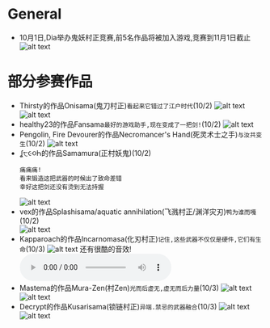 # General
- 10月1日,Dia举办鬼妖村正竞赛,前5名作品将被加入游戏,竞赛到11月1日截止
  ![alt text](image_contestPost.png)

# 部分参赛作品
- Thirsty的作品Onisama(鬼刀村正)`看起来它错过了江户时代`(10/2)
  ![alt text](OnisamaPreview.gif)
  ![alt text](image_onisama.png)
- healthy23的作品Fansama`最好的游戏助手,现在变成了一把剑!`(10/2)
  ![alt text](image_fansama.png)
- Pengolin, Fire Devourer的作品Necromancer's Hand(死灵术士之手)`与汝共变生`(10/2)
  ![alt text](Murasama_Contest_Pengolin_showcase.gif)
- ʆ੮૯૦Һ的作品Samamura(正村妖鬼)(10/2)
  ```
  痛痛痛!
  看来锻造这把武器的时候出了致命差错
  幸好这把剑还没有烫到无法持握
  ```
  ![alt text](Samamura.gif)
- vex的作品Splashisama/aquatic annihilation(飞溅村正/渊洋灾刃)`鸭为谁而嘎`(10/2)  
  ![alt text](oceanic_annihilation.gif)
- Kapparoach的作品Incarnomasa(化刃村正)`记住,这些武器不仅仅是硬件,它们有生命`(10/3)
  ![alt text](image_incarnomasa.png)
  还有很酷的音效!<audio controls src="IncarnomasaSounds.wav"></audio>
- Mastema的作品Mura-Zen(村Zen)`光而后虚无,虚无而后力量`(10/3)
  ![alt text](Mastema-showcase-export.gif)
  ![alt text](Mastema-Murasama_Contestea.gif)
- Decrypt的作品Kusarisama(锁链村正)`异端.禁忌的武器融合`(10/3)
  ![alt text](Decrypt-Murasama_Contest_previw.gif)
  ![alt text](Decrypt-Murasama_swcs.gif)